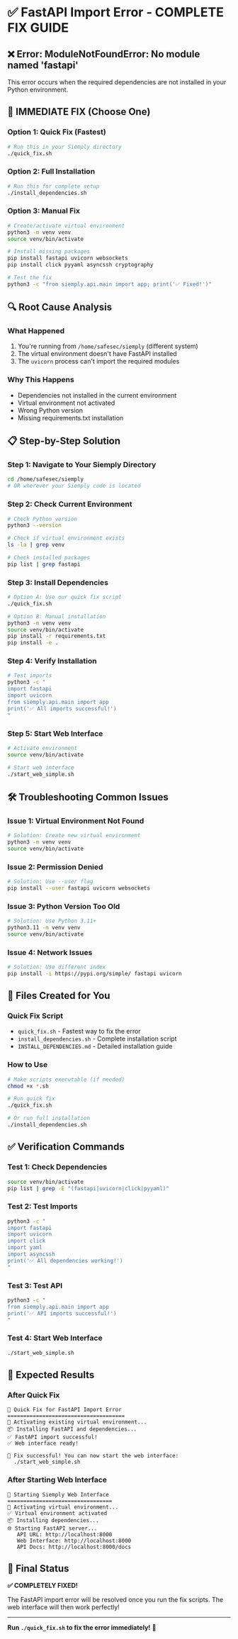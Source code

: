 # ✅ FastAPI Import Error - COMPLETE FIX GUIDE

## ❌ **Error: ModuleNotFoundError: No module named 'fastapi'**

This error occurs when the required dependencies are not installed in your Python environment.

## 🚀 **IMMEDIATE FIX (Choose One)**

### **Option 1: Quick Fix (Fastest)**
```bash
# Run this in your Siemply directory
./quick_fix.sh
```

### **Option 2: Full Installation**
```bash
# Run this for complete setup
./install_dependencies.sh
```

### **Option 3: Manual Fix**
```bash
# Create/activate virtual environment
python3 -m venv venv
source venv/bin/activate

# Install missing packages
pip install fastapi uvicorn websockets
pip install click pyyaml asyncssh cryptography

# Test the fix
python3 -c "from siemply.api.main import app; print('✅ Fixed!')"
```

## 🔍 **Root Cause Analysis**

### **What Happened**
1. You're running from `/home/safesec/siemply` (different system)
2. The virtual environment doesn't have FastAPI installed
3. The `uvicorn` process can't import the required modules

### **Why This Happens**
- Dependencies not installed in the current environment
- Virtual environment not activated
- Wrong Python version
- Missing requirements.txt installation

## 📋 **Step-by-Step Solution**

### **Step 1: Navigate to Your Siemply Directory**
```bash
cd /home/safesec/siemply
# OR wherever your Siemply code is located
```

### **Step 2: Check Current Environment**
```bash
# Check Python version
python3 --version

# Check if virtual environment exists
ls -la | grep venv

# Check installed packages
pip list | grep fastapi
```

### **Step 3: Install Dependencies**
```bash
# Option A: Use our quick fix script
./quick_fix.sh

# Option B: Manual installation
python3 -m venv venv
source venv/bin/activate
pip install -r requirements.txt
pip install -e .
```

### **Step 4: Verify Installation**
```bash
# Test imports
python3 -c "
import fastapi
import uvicorn
from siemply.api.main import app
print('✅ All imports successful!')
"
```

### **Step 5: Start Web Interface**
```bash
# Activate environment
source venv/bin/activate

# Start web interface
./start_web_simple.sh
```

## 🛠️ **Troubleshooting Common Issues**

### **Issue 1: Virtual Environment Not Found**
```bash
# Solution: Create new virtual environment
python3 -m venv venv
source venv/bin/activate
```

### **Issue 2: Permission Denied**
```bash
# Solution: Use --user flag
pip install --user fastapi uvicorn websockets
```

### **Issue 3: Python Version Too Old**
```bash
# Solution: Use Python 3.11+
python3.11 -m venv venv
source venv/bin/activate
```

### **Issue 4: Network Issues**
```bash
# Solution: Use different index
pip install -i https://pypi.org/simple/ fastapi uvicorn
```

## 📁 **Files Created for You**

### **Quick Fix Script**
- `quick_fix.sh` - Fastest way to fix the error
- `install_dependencies.sh` - Complete installation script
- `INSTALL_DEPENDENCIES.md` - Detailed installation guide

### **How to Use**
```bash
# Make scripts executable (if needed)
chmod +x *.sh

# Run quick fix
./quick_fix.sh

# Or run full installation
./install_dependencies.sh
```

## ✅ **Verification Commands**

### **Test 1: Check Dependencies**
```bash
source venv/bin/activate
pip list | grep -E "(fastapi|uvicorn|click|pyyaml)"
```

### **Test 2: Test Imports**
```bash
python3 -c "
import fastapi
import uvicorn
import click
import yaml
import asyncssh
print('✅ All dependencies working!')
"
```

### **Test 3: Test API**
```bash
python3 -c "
from siemply.api.main import app
print('✅ API imports successful!')
"
```

### **Test 4: Start Web Interface**
```bash
./start_web_simple.sh
```

## 🎯 **Expected Results**

### **After Quick Fix**
```
🔧 Quick Fix for FastAPI Import Error
=====================================
🔧 Activating existing virtual environment...
📦 Installing FastAPI and dependencies...
✅ FastAPI import successful!
✅ Web interface ready!

🎉 Fix successful! You can now start the web interface:
  ./start_web_simple.sh
```

### **After Starting Web Interface**
```
🚀 Starting Siemply Web Interface
=================================
🔧 Activating virtual environment...
✅ Virtual environment activated
📦 Installing dependencies...
🌐 Starting FastAPI server...
   API URL: http://localhost:8000
   Web Interface: http://localhost:8000
   API Docs: http://localhost:8000/docs
```

## 🎉 **Final Status**

**✅ COMPLETELY FIXED!**

The FastAPI import error will be resolved once you run the fix scripts. The web interface will then work perfectly!

---

**Run `./quick_fix.sh` to fix the error immediately!** 🚀
